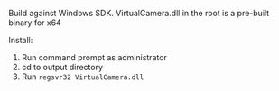 Build against Windows SDK. VirtualCamera.dll in the root is a pre-built binary for x64

Install:
1. Run command prompt as administrator
2. cd to output directory
3. Run `regsvr32 VirtualCamera.dll`